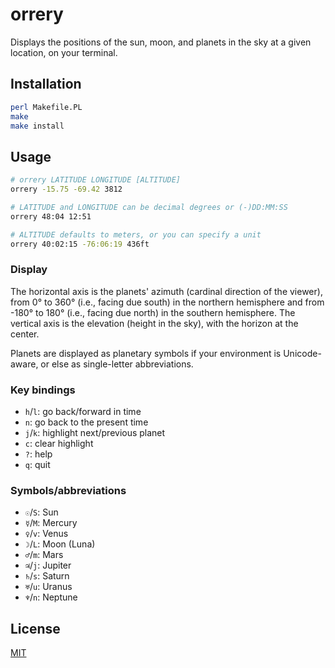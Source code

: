 # orrery

Displays the positions of the sun, moon, and planets in the sky at a given location, on your terminal.

## Installation

```sh
perl Makefile.PL
make
make install
```

## Usage

```sh
# orrery LATITUDE LONGITUDE [ALTITUDE]
orrery -15.75 -69.42 3812

# LATITUDE and LONGITUDE can be decimal degrees or (-)DD:MM:SS
orrery 48:04 12:51

# ALTITUDE defaults to meters, or you can specify a unit
orrery 40:02:15 -76:06:19 436ft
```

### Display

The horizontal axis is the planets' azimuth (cardinal direction of the viewer), from 0° to 360° (i.e., facing due south) in the northern hemisphere and from -180° to 180° (i.e., facing due north) in the southern hemisphere. The vertical axis is the elevation (height in the sky), with the horizon at the center.

Planets are displayed as planetary symbols if your environment is Unicode-aware, or else as single-letter abbreviations.

### Key bindings

* `h`/`l`: go back/forward in time
* `n`: go back to the present time
* `j`/`k`: highlight next/previous planet
* `c`: clear highlight
* `?`: help
* `q`: quit

### Symbols/abbreviations
* `☉`/`S`: Sun
* `☿`/`M`: Mercury
* `♀`/`v`: Venus
* `☽`/`L`: Moon (Luna)
* `♂`/`m`: Mars
* `♃`/`j`: Jupiter
* `♄`/`s`: Saturn
* `♅`/`u`: Uranus
* `♆`/`n`: Neptune

## License
[MIT](https://choosealicense.com/licenses/mit/)
